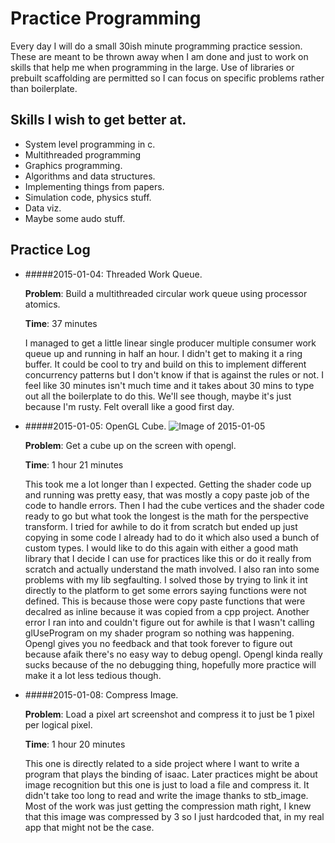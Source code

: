 # Practice Programming

Every day I will do a small 30ish minute programming practice session. These are meant to be thrown away when I am done
and just to work on skills that help me when programming in the large. Use of libraries or prebuilt scaffolding are
permitted so I can focus on specific problems rather than boilerplate.

## Skills I wish to get better at.
  * System level programming in c.
  * Multithreaded programming
  * Graphics programming.
  * Algorithms and data structures.
  * Implementing things from papers.
  * Simulation code, physics stuff.
  * Data viz.
  * Maybe some audo stuff.

## Practice Log
* #####2015-01-04: Threaded Work Queue.
    
    **Problem**: Build a multithreaded circular work queue using processor atomics.

    **Time**: 37 minutes
    
    I managed to get a little linear single producer multiple consumer work queue up and
    running in half an hour. I didn't get to making it a ring buffer. It could be cool to
    try and build on this to implement different concurrency patterns but I don't know if
    that is against the rules or not. I feel like 30 minutes isn't much time and it takes
    about 30 mins to type out all the boilerplate to do this. We'll see though, maybe it's
    just because I'm rusty. Felt overall like a good first day.

* #####2015-01-05: OpenGL Cube.
    ![Image of 2015-01-05](https://dl.dropbox.com/s/hrn58urgk1c4y9k/Screenshot%202016-01-05%2016.43.47.png)

    **Problem**: Get a cube up on the screen with opengl.

    **Time**: 1 hour 21 minutes

    This took me a lot longer than I expected. Getting the shader code up and running was
    pretty easy, that was mostly a copy paste job of the code to handle errors. Then I had
    the cube vertices and the shader code ready to go but what took the longest is the math
    for the perspective transform. I tried for awhile to do it from scratch but ended up just
    copying in some code I already had to do it which also used a bunch of custom types. I
    would like to do this again with either a good math library that I decide I can use for
    practices like this or do it really from scratch and actually understand the math involved.
    I also ran into some problems with my lib segfaulting. I solved those by trying to link it
    int directly to the platform to get some errors saying functions were not defined. This is
    because those were copy paste functions that were decalred as inline because it was copied
    from a cpp project. Another error I ran into and couldn't figure out for awhile is that I wasn't
    calling glUseProgram on my shader program so nothing was happening. Opengl gives you no feedback
    and that took forever to figure out because afaik there's no easy way to debug opengl. Opengl
    kinda really sucks because of the no debugging thing, hopefully more practice will make it
    a lot less tedious though.

* #####2015-01-08: Compress Image.

  **Problem**: Load a pixel art screenshot and compress it to just be 1 pixel per logical pixel.

  **Time**: 1 hour 20 minutes

  This one is directly related to a side project where I want to write a program that plays the
  binding of isaac. Later practices might be about image recognition but this one is just to load
  a file and compress it. It didn't take too long to read and write the image thanks to stb_image.
  Most of the work was just getting the compression math right, I knew that this image was
  compressed by 3 so I just hardcoded that, in my real app that might not be the case.